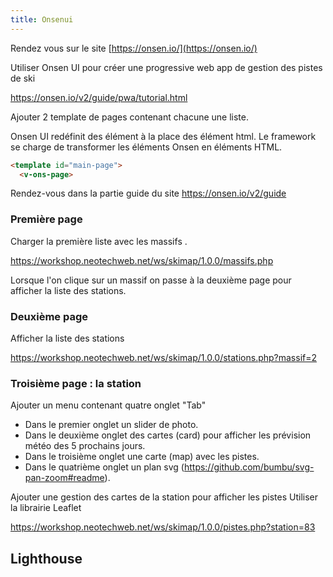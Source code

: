 ```yaml
---
title: Onsenui
---
```



Rendez vous sur le site [https://onsen.io/](https://onsen.io/)

Utiliser Onsen UI pour créer une progressive web app de gestion des pistes de ski

https://onsen.io/v2/guide/pwa/tutorial.html

Ajouter 2 template de pages contenant chacune une liste.

Onsen UI redéfinit des élément à la place des élément html. Le framework se charge de transformer les éléments Onsen en éléments HTML.

```html
<template id="main-page">
  <v-ons-page>
```

Rendez-vous dans la partie guide du site https://onsen.io/v2/guide


### Première page

Charger la première liste avec les massifs .

https://workshop.neotechweb.net/ws/skimap/1.0.0/massifs.php

Lorsque l'on clique sur un massif on passe à la deuxième page pour afficher la liste des stations.

### Deuxième page

Afficher la liste des stations

https://workshop.neotechweb.net/ws/skimap/1.0.0/stations.php?massif=2


### Troisième page : la station

Ajouter un menu contenant quatre onglet "Tab"
- Dans le premier onglet un slider de photo.
- Dans le deuxième onglet des cartes (card) pour afficher les prévision météo des 5 prochains jours.
- Dans le troisième onglet une carte (map) avec les pistes.
- Dans le quatrième onglet un plan svg (https://github.com/bumbu/svg-pan-zoom#readme).

Ajouter une gestion des cartes de la station pour afficher les pistes
Utiliser la librairie Leaflet

https://workshop.neotechweb.net/ws/skimap/1.0.0/pistes.php?station=83


## Lighthouse
